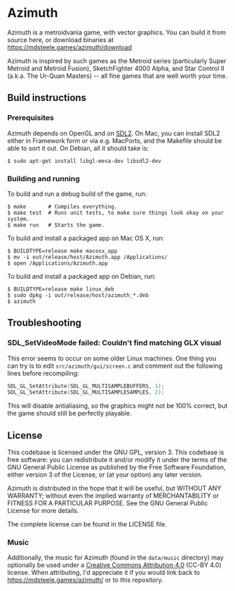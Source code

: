 # Azimuth

Azimuth is a metroidvania game, with vector graphics.  You can build it from
source here, or download binaries at https://mdsteele.games/azimuth/download

Azimuth is inspired by such games as the Metroid series (particularly Super
Metroid and Metroid Fusion), SketchFighter 4000 Alpha, and Star Control II
(a.k.a. The Ur-Quan Masters) -- all fine games that are well worth your time.

## Build instructions

### Prerequisites

Azimuth depends on OpenGL and on
[SDL2](https://www.libsdl.org/download-2.0.php).  On Mac, you can install SDL2
either in Framework form or via e.g. MacPorts, and the Makefile should be able
to sort it out.  On Debian, all it should take is:

```shell
$ sudo apt-get install libgl-mesa-dev libsdl2-dev
```

### Building and running

To build and run a debug build of the game, run:

```shell
$ make       # Compiles everything.
$ make test  # Runs unit tests, to make sure things look okay on your system.
$ make run   # Starts the game.
```

To build and install a packaged app on Mac OS X, run:

```shell
$ BUILDTYPE=release make macosx_app
$ mv -i out/release/host/Azimuth.app /Applications/
$ open /Applications/Azimuth.app
```

To build and install a packaged app on Debian, run:

```shell
$ BUILDTYPE=release make linux_deb
$ sudo dpkg -i out/release/host/azimuth_*.deb
$ azimuth
```

## Troubleshooting

### SDL_SetVideoMode failed: Couldn't find matching GLX visual

This error seems to occur on some older Linux machines.  One thing you can try
is to edit `src/azimuth/gui/screen.c` and comment out the following lines
before recompiling:

```c
SDL_GL_SetAttribute(SDL_GL_MULTISAMPLEBUFFERS, 1);
SDL_GL_SetAttribute(SDL_GL_MULTISAMPLESAMPLES, 2);
```

This will disable antialiasing, so the graphics might not be 100% correct, but
the game should still be perfectly playable.

## License

This codebase is licensed under the GNU GPL, version 3.  This codebase is free
software: you can redistribute it and/or modify it under the terms of the GNU
General Public License as published by the Free Software Foundation, either
version 3 of the License, or (at your option) any later version.

Azimuth is distributed in the hope that it will be useful, but WITHOUT ANY
WARRANTY; without even the implied warranty of MERCHANTABILITY or FITNESS FOR A
PARTICULAR PURPOSE.  See the GNU General Public License for more details.

The complete license can be found in the LICENSE file.

### Music

Additionally, the music for Azimuth (found in the `data/music` directory) may
optionally be used under a [Creative Commons Attribution
4.0](https://creativecommons.org/licenses/by/4.0/) (CC-BY 4.0) license.  When
attributing, I'd appreciate it if you would link back to
https://mdsteele.games/azimuth/ or to this repository.
